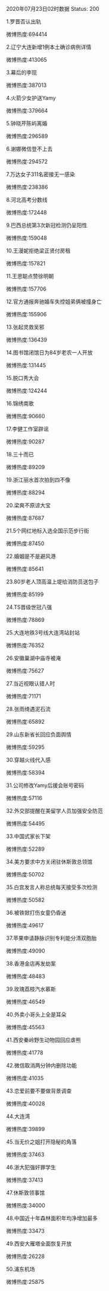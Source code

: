 2020年07月23日02时数据
Status: 200

1.罗晋否认出轨

微博热度:694414

2.辽宁大连新增1例本土确诊病例详情

微博热度:413065

3.幕后的李现

微博热度:387013

4.火箭少女护送Yamy

微博热度:379664

5.钟晓芹陈屿离婚

微博热度:296589

6.谢娜微信登不上去

微博热度:294572

7.万达女子311名密接无一感染

微博热度:238386

8.河北高考分数线

微博热度:172448

9.巴西总统第3次新冠检测仍呈阳性

微博热度:159048

10.王漫妮拒绝梁正贤付房租

微博热度:157821

11.王思聪点赞徐明朝

微博热度:157706

12.官方通报奔驰婚车失控姐弟俩被撞身亡

微博热度:155906

13.张起灵救吴邪

微博热度:136439

14.图书馆闭馆日为84岁老农一人开放

微博热度:131445

15.脱口秀大会

微博热度:124244

16.锦绣南歌

微博热度:90660

17.李健工作室辟谣

微博热度:90287

18.三十而已

微博热度:89209

19.浙江丽水首次拍到四不像

微博热度:88294

20.梁爽不原谅大宝

微博热度:87687

21.5个网红地标入选全国示范步行街

微博热度:87450

22.婚姻是不是避风港

微博热度:85641

23.80岁老人顶高温上堤给消防员送包子

微博热度:85199

24.TS晋级世冠八强

微博热度:78869

25.大连地铁3号线大连湾站封站

微博热度:76352

26.安徽巢湖中庙寺被淹

微博热度:75627

27.当近视眼认错人时

微博热度:71171

28.张雨绮遇泥石流

微博热度:65892

29.山东新省长回应负面舆情

微博热度:59295

30.穿越火线代入感

微博热度:58394

31.公司修改Yamy后援会账号密码

微博热度:57116

32.外交部提醒在美留学人员加强安全防范

微博热度:54495

33.中国式家长下架

微博热度:52289

34.美方要求中方关闭驻休斯敦总领馆

微博热度:50702

35.白宫发言人称总统每天接受多次检测

微博热度:50582

36.被铁锨打伤女童仍昏迷

微博热度:49617

37.苹果申请静脉识别专利能分清双胞胎

微博热度:49090

38.香港金店再发劫案

微博热度:48483

39.玫瑰荔枝汽水慕斯

微博热度:46549

40.外卖小哥头上全是耳朵

微博热度:45563

41.西安秦岭野生动物园回应虐熊

微博热度:41778

42.微信取消两分钟内删除功能

微博热度:41035

43.恋爱前要不要做背景调查

微博热度:40028

44.大连湾

微博热度:39899

45.当无价之姐打开隐秘的角落

微博热度:37463

46.浙大犯强奸罪学生

微博热度:37413

47.休斯敦领事馆

微博热度:34000

48.中国近十年森林面积年均净增加最多

微博热度:33473

49.西安大雁塔全面恢复开放

微博热度:26228

50.浦东机场

微博热度:25875

